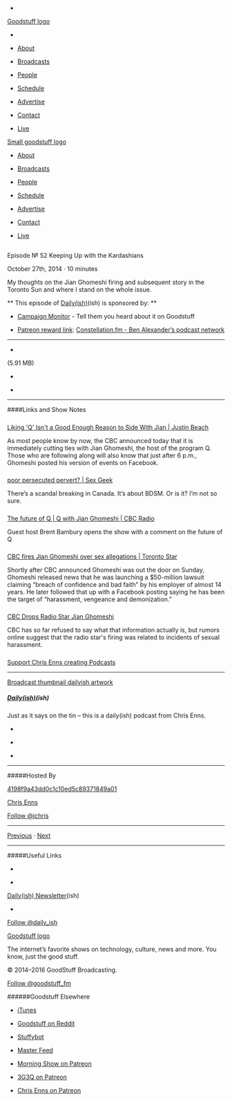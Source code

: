 

-
[Goodstuff logo](http://www.goodstuff.fm/)[](/assets/goodstuff_logo-17c1fe6f378352de5d7345f76152130b.svg)

-


-  [About](/about)

-  [Broadcasts](/broadcasts)

-  [People](/people)

-  [Schedule](/schedule)

-  [Advertise](/advertise)

-  [Contact](/contact)

-  [Live](/live)


[Small goodstuff logo](http://www.goodstuff.fm/)[](/assets/small_goodstuff_logo-bf032e72b9ec41494f4d90905f1ad619.svg)


-  [About](/about)

-  [Broadcasts](/broadcasts)

-  [People](/people)

-  [Schedule](/schedule)

-  [Advertise](/advertise)

-  [Contact](/contact)

-  [Live](/live)


##
Episode № 52
Keeping Up with the Kardashians


October 27th, 2014
·
10
minutes


My thoughts on the Jian Ghomeshi firing and subsequent story in the Toronto Sun and where I stand on the whole issue.


**
This episode of
[Daily(ish)](/dailyish)(ish)
is sponsored by:
**


-  [Campaign Monitor](http://www.campaignmonitor.com/) - Tell them you heard about it on Goodstuff

-  [Patreon reward link](http://www.patreon.com/ichris):  [Constellation.fm - Ben Alexander’s podcast network](http://constellation.fm)


------------------------------


-
[](http://podcasts-1.feedpress.co/10587/dailyish-52.mp3)(5.91 MB)

-
[](http://twitter.com/intent/tweet?text=Daily(ish)%20%E2%84%96%2052%20on%20@goodstuff_fm%20-%20http://goodstuff.fm/dailyish/52)

-
[](http://www.facebook.com/sharer/sharer.php?u=http://goodstuff.fm/dailyish/52)


------------------------------


####Links and Show Notes

#####
[Liking 'Q' Isn't a Good Enough Reason to Side With Jian | Justin Beach](http://www.huffingtonpost.ca/justin-beach/jian-ghomeshi-fired-cbc_b_6051938.html?utm_hp_ref=tw)


As most people know by now, the CBC announced today that it is immediately cutting ties with Jian Ghomeshi, the host of the program Q. Those who are following along will also know that just after 6 p.m., Ghomeshi posted his version of events on Facebook.


#####
[poor persecuted pervert? | Sex Geek](http://sexgeek.wordpress.com/2014/10/27/poor-persecuted-pervert/)


There’s a scandal breaking in Canada. It’s about BDSM. Or is it? I’m not so sure.


#####
[The future of Q | Q with Jian Ghomeshi | CBC Radio](http://www.cbc.ca/q/blog/2014/10/27/q-essay-moving-forward/)


Guest host Brent Bambury opens the show with a comment on the future of Q


#####
[CBC fires Jian Ghomeshi over sex allegations | Toronto Star](http://www.thestar.com/news/canada/2014/10/26/cbc_fires_jian_ghomeshi_over_sex_allegations.html)


Shortly after CBC announced Ghomeshi was out the door on Sunday, Ghomeshi released news that he was launching a $50-million lawsuit claiming “breach of confidence and bad faith” by his employer of almost 14 years. He later followed that up with a Facebook posting saying he has been the target of “harassment, vengeance and demonization.”


#####
[CBC Drops Radio Star Jian Ghomeshi](http://gawker.com/cbc-drops-radio-star-jian-ghomeshi-1651014393?utm_campaign=socialflow_gawker_twitter&utm_source=gawker_twitter&utm_medium=socialflow)


CBC has so far refused to say what that information actually is, but rumors online suggest that the radio star's firing was related to incidents of sexual harassment.


#####
[Support Chris Enns creating Podcasts](http://www.patreon.com/ichris)


------------------------------


[Broadcast thumbnail dailyish artwork](/dailyish)[](https://goodstuffs3.s3.amazonaws.com/uploads/broadcast/image/22/broadcast_thumbnail_dailyish_artwork.png)

##### [Daily(ish)](/dailyish)(ish)


Just as it says on the tin – this is a daily(ish) podcast from Chris Enns.

-
[](https://itunes.apple.com/ca/podcast/pdcst/id815675012)

-
[](http://feeds.goodstuff.fm/dailyish)

-
[](mailto:chris@goodstuff.fm?cc=sponsorship%40goodstuff.fm&subject=%5BGoodStuff%20FM%5D%20Sponsorship%20Inquiry%20for%20Daily%28ish%29)


------------------------------


#####Hosted By


[4198f9a43dd0c1c10ed5c89371849a01](/people/chris-enns)[](http://gravatar.com/avatar/4198f9a43dd0c1c10ed5c89371849a01.png?s=300&r=pg)

[Chris Enns](/people/chris-enns)


[Follow @ichris](https://twitter.com/ichris)


------------------------------


[Previous](/dailyish/51)
·
[Next](/dailyish/53)


------------------------------


#####Useful Links

-
[](mailto:chris@goodstuff.fm?subject=%5BGoodstuff%20FM%5D%20Feedback%20for%20Daily%28ish%29)

-
[Daily(ish) Newsletter](http://www.goodstuff.fm/dailyish/newsletter)(ish)


-
[Follow @daily_ish](https://twitter.com/daily_ish)


[Goodstuff logo](http://www.goodstuff.fm/)[](/assets/goodstuff_logo-17c1fe6f378352de5d7345f76152130b.svg)


The internet’s favorite shows on technology, culture, news and more. You know, just the good stuff.


© 2014–2016 GoodStuff Broadcasting.

[Follow @goodstuff_fm](https://twitter.com/goodstufffm)


######Goodstuff Elsewhere

-  [iTunes](https://itunes.apple.com/us/artist/goodstuff-fm/id843385597?mt=2)

-  [Goodstuff on Reddit](https://www.reddit.com/r/Goodstuff_fm/)

-  [Stuffybot](http://stuffybot.goodstuff.fm)

-  [Master Feed](/master/feed)

-  [Morning Show on Patreon](https://www.patreon.com/morningshow)

-  [3G3Q on Patreon](https://www.patreon.com/3g3q)

-  [Chris Enns on Patreon](https://www.patreon.com/ichris)

